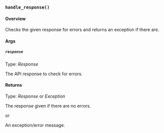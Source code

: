 ### `handle_response()`

#### Overview
Checks the given response for errors and returns an exception if there are.

#### Args

##### `response`

Type: *Response*

The API response to check for errors.

#### Returns

Type: *Response* or *Exception*

The response given if there are no errors.

or

An exception/error message.